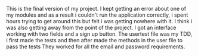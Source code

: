 This is the final version of my project.
I kept getting an error about one of my modules and as a result i couldn't run the application correctly, i spent hours trying to get around this but felt i was getting nowhere with it.
I think i was also getting away from the point of the project.
I got an interface working with two fields and a sign up button.
The usertest file was my TDD, i first made the tests and then after made the methods in the user file to pass the tests
They worked for all the email and password requirements.
